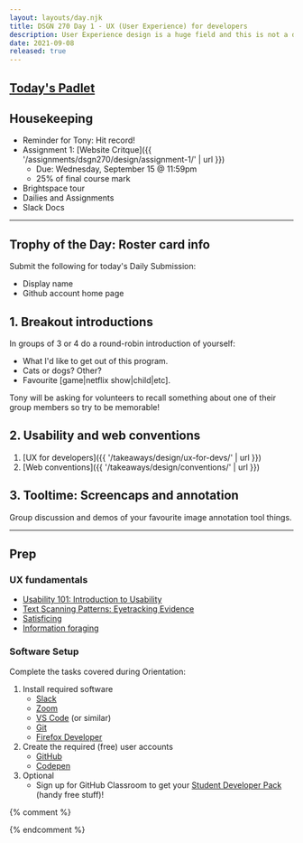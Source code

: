 ```yaml
---
layout: layouts/day.njk
title: DSGN 270 Day 1 - UX (User Experience) for developers
description: User Experience design is a huge field and this is not a design course. But, as budding web developers (devs), it's useful to know the best practices that ux offers us.
date: 2021-09-08
released: true
---
```

## [Today's Padlet](https://padlet.com/acidtone/fall_2021)

## Housekeeping
- Reminder for Tony: Hit record!
- Assignment 1: [Website Critque]({{ '/assignments/dsgn270/design/assignment-1/' | url }})
    - Due: Wednesday, September 15 @ 11:59pm
    - 25% of final course mark
- Brightspace tour
- Dailies and Assignments
- Slack Docs

---

## Trophy of the Day: Roster card info
Submit the following for today's Daily Submission:
- Display name
- Github account home page

## 1. Breakout introductions
In groups of 3 or 4 do a round-robin introduction of yourself:
- What I'd like to get out of this program.
- Cats or dogs? Other?
- Favourite [game|netflix show|child|etc].

Tony will be asking for volunteers to recall something about one of their group members so try to be memorable!

## 2. Usability and web conventions
1. [UX for developers]({{ '/takeaways/design/ux-for-devs/' | url }})
2. [Web conventions]({{ '/takeaways/design/conventions/' | url }})

## 3. Tooltime: Screencaps and annotation
Group discussion and demos of your favourite image annotation tool things.

---

## Prep
### UX fundamentals
- [Usability 101: Introduction to Usability](https://www.nngroup.com/articles/usability-101-introduction-to-usability/)
- [Text Scanning Patterns: Eyetracking Evidence](https://www.nngroup.com/articles/text-scanning-patterns-eyetracking/)
- [Satisficing](https://www.nngroup.com/articles/satisficing/)
- [Information foraging](https://www.nngroup.com/articles/information-foraging/)

### Software Setup
Complete the tasks covered during Orientation:
1. Install required software
    - [Slack](https://slack.com/intl/en-ca/downloads/)
    - [Zoom](https://zoom.us/download)
    - [VS Code](https://code.visualstudio.com/download) (or similar)
    - [Git](https://git-scm.com/downloads)
    - [Firefox Developer](https://nightly.mozilla.org/)
2. Create the required (free) user accounts
    - [GitHub](https://github.com/)
    - [Codepen](https://codepen.io/)
3. Optional
    - Sign up for GitHub Classroom to get your [Student Developer Pack](https://education.github.com/pack) (handy free stuff)!

{% comment %}



{% endcomment %}
